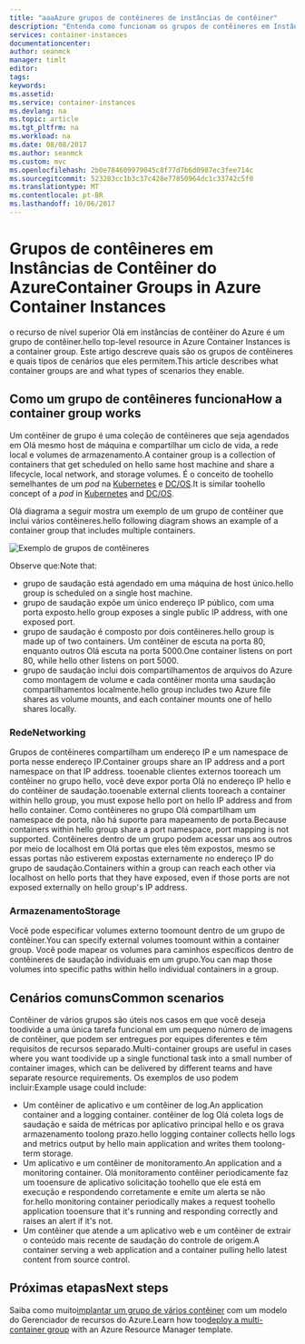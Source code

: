 ```yaml
---
title: "aaaAzure grupos de contêineres de instâncias de contêiner"
description: "Entenda como funcionam os grupos de contêineres em Instâncias de Contêiner do Azure"
services: container-instances
documentationcenter: 
author: seanmck
manager: timlt
editor: 
tags: 
keywords: 
ms.assetid: 
ms.service: container-instances
ms.devlang: na
ms.topic: article
ms.tgt_pltfrm: na
ms.workload: na
ms.date: 08/08/2017
ms.author: seanmck
ms.custom: mvc
ms.openlocfilehash: 2b0e784609979045c8f77d7b6d0987ec3fee714c
ms.sourcegitcommit: 523283cc1b3c37c428e77850964dc1c33742c5f0
ms.translationtype: MT
ms.contentlocale: pt-BR
ms.lasthandoff: 10/06/2017
---
```

# <a name="container-groups-in-azure-container-instances"></a><span data-ttu-id="46bad-103">Grupos de contêineres em Instâncias de Contêiner do Azure</span><span class="sxs-lookup"><span data-stu-id="46bad-103">Container Groups in Azure Container Instances</span></span>

<span data-ttu-id="46bad-104">o recurso de nível superior Olá em instâncias de contêiner do Azure é um grupo de contêiner.</span><span class="sxs-lookup"><span data-stu-id="46bad-104">hello top-level resource in Azure Container Instances is a container group.</span></span> <span data-ttu-id="46bad-105">Este artigo descreve quais são os grupos de contêineres e quais tipos de cenários que eles permitem.</span><span class="sxs-lookup"><span data-stu-id="46bad-105">This article describes what container groups are and what types of scenarios they enable.</span></span>

## <a name="how-a-container-group-works"></a><span data-ttu-id="46bad-106">Como um grupo de contêineres funciona</span><span class="sxs-lookup"><span data-stu-id="46bad-106">How a container group works</span></span>

<span data-ttu-id="46bad-107">Um contêiner de grupo é uma coleção de contêineres que seja agendados em Olá mesmo host de máquina e compartilhar um ciclo de vida, a rede local e volumes de armazenamento.</span><span class="sxs-lookup"><span data-stu-id="46bad-107">A container group is a collection of containers that get scheduled on hello same host machine and share a lifecycle, local network, and storage volumes.</span></span> <span data-ttu-id="46bad-108">É o conceito de toohello semelhantes de um *pod* na [Kubernetes](https://kubernetes.io/docs/concepts/workloads/pods/pod/) e [DC/OS](https://dcos.io/docs/1.9/deploying-services/pods/).</span><span class="sxs-lookup"><span data-stu-id="46bad-108">It is similar toohello concept of a *pod* in [Kubernetes](https://kubernetes.io/docs/concepts/workloads/pods/pod/) and [DC/OS](https://dcos.io/docs/1.9/deploying-services/pods/).</span></span>

<span data-ttu-id="46bad-109">Olá diagrama a seguir mostra um exemplo de um grupo de contêiner que inclui vários contêineres.</span><span class="sxs-lookup"><span data-stu-id="46bad-109">hello following diagram shows an example of a container group that includes multiple containers.</span></span>

![Exemplo de grupos de contêineres][container-groups-example]

<span data-ttu-id="46bad-111">Observe que:</span><span class="sxs-lookup"><span data-stu-id="46bad-111">Note that:</span></span>

- <span data-ttu-id="46bad-112">grupo de saudação está agendado em uma máquina de host único.</span><span class="sxs-lookup"><span data-stu-id="46bad-112">hello group is scheduled on a single host machine.</span></span>
- <span data-ttu-id="46bad-113">grupo de saudação expõe um único endereço IP público, com uma porta exposto.</span><span class="sxs-lookup"><span data-stu-id="46bad-113">hello group exposes a single public IP address, with one exposed port.</span></span>
- <span data-ttu-id="46bad-114">grupo de saudação é composto por dois contêineres.</span><span class="sxs-lookup"><span data-stu-id="46bad-114">hello group is made up of two containers.</span></span> <span data-ttu-id="46bad-115">Um contêiner de escuta na porta 80, enquanto outros Olá escuta na porta 5000.</span><span class="sxs-lookup"><span data-stu-id="46bad-115">One container listens on port 80, while hello other listens on port 5000.</span></span>
- <span data-ttu-id="46bad-116">grupo de saudação inclui dois compartilhamentos de arquivos do Azure como montagem de volume e cada contêiner monta uma saudação compartilhamentos localmente.</span><span class="sxs-lookup"><span data-stu-id="46bad-116">hello group includes two Azure file shares as volume mounts, and each container mounts one of hello shares locally.</span></span>

### <a name="networking"></a><span data-ttu-id="46bad-117">Rede</span><span class="sxs-lookup"><span data-stu-id="46bad-117">Networking</span></span>

<span data-ttu-id="46bad-118">Grupos de contêineres compartilham um endereço IP e um namespace de porta nesse endereço IP.</span><span class="sxs-lookup"><span data-stu-id="46bad-118">Container groups share an IP address and a port namespace on that IP address.</span></span> <span data-ttu-id="46bad-119">tooenable clientes externos tooreach um contêiner no grupo hello, você deve expor porta Olá no endereço IP hello e do contêiner de saudação.</span><span class="sxs-lookup"><span data-stu-id="46bad-119">tooenable external clients tooreach a container within hello group, you must expose hello port on hello IP address and from hello container.</span></span> <span data-ttu-id="46bad-120">Como contêineres no grupo Olá compartilham um namespace de porta, não há suporte para mapeamento de porta.</span><span class="sxs-lookup"><span data-stu-id="46bad-120">Because containers within hello group share a port namespace, port mapping is not supported.</span></span> <span data-ttu-id="46bad-121">Contêineres dentro de um grupo podem acessar uns aos outros por meio de localhost em Olá portas que eles têm expostos, mesmo se essas portas não estiverem expostas externamente no endereço IP do grupo de saudação.</span><span class="sxs-lookup"><span data-stu-id="46bad-121">Containers within a group can reach each other via localhost on hello ports that they have exposed, even if those ports are not exposed externally on hello group's IP address.</span></span>

### <a name="storage"></a><span data-ttu-id="46bad-122">Armazenamento</span><span class="sxs-lookup"><span data-stu-id="46bad-122">Storage</span></span>

<span data-ttu-id="46bad-123">Você pode especificar volumes externo toomount dentro de um grupo de contêiner.</span><span class="sxs-lookup"><span data-stu-id="46bad-123">You can specify external volumes toomount within a container group.</span></span> <span data-ttu-id="46bad-124">Você pode mapear os volumes para caminhos específicos dentro de contêineres de saudação individuais em um grupo.</span><span class="sxs-lookup"><span data-stu-id="46bad-124">You can map those volumes into specific paths within hello individual containers in a group.</span></span>

## <a name="common-scenarios"></a><span data-ttu-id="46bad-125">Cenários comuns</span><span class="sxs-lookup"><span data-stu-id="46bad-125">Common scenarios</span></span>

<span data-ttu-id="46bad-126">Contêiner de vários grupos são úteis nos casos em que você deseja toodivide a uma única tarefa funcional em um pequeno número de imagens de contêiner, que podem ser entregues por equipes diferentes e têm requisitos de recursos separado.</span><span class="sxs-lookup"><span data-stu-id="46bad-126">Multi-container groups are useful in cases where you want toodivide up a single functional task into a small number of container images, which can be delivered by different teams and have separate resource requirements.</span></span> <span data-ttu-id="46bad-127">Os exemplos de uso podem incluir:</span><span class="sxs-lookup"><span data-stu-id="46bad-127">Example usage could include:</span></span>

- <span data-ttu-id="46bad-128">Um contêiner de aplicativo e um contêiner de log.</span><span class="sxs-lookup"><span data-stu-id="46bad-128">An application container and a logging container.</span></span> <span data-ttu-id="46bad-129">contêiner de log Olá coleta logs de saudação e saída de métricas por aplicativo principal hello e os grava armazenamento toolong prazo.</span><span class="sxs-lookup"><span data-stu-id="46bad-129">hello logging container collects hello logs and metrics output by hello main application and writes them toolong-term storage.</span></span>
- <span data-ttu-id="46bad-130">Um aplicativo e um contêiner de monitoramento.</span><span class="sxs-lookup"><span data-stu-id="46bad-130">An application and a monitoring container.</span></span> <span data-ttu-id="46bad-131">Olá monitoramento contêiner periodicamente faz um tooensure de aplicativo solicitação toohello que ele está em execução e respondendo corretamente e emite um alerta se não for.</span><span class="sxs-lookup"><span data-stu-id="46bad-131">hello monitoring container periodically makes a request toohello application tooensure that it's running and responding correctly and raises an alert if it's not.</span></span>
- <span data-ttu-id="46bad-132">Um contêiner que atende a um aplicativo web e um contêiner de extrair o conteúdo mais recente de saudação do controle de origem.</span><span class="sxs-lookup"><span data-stu-id="46bad-132">A container serving a web application and a container pulling hello latest content from source control.</span></span>

## <a name="next-steps"></a><span data-ttu-id="46bad-133">Próximas etapas</span><span class="sxs-lookup"><span data-stu-id="46bad-133">Next steps</span></span>

<span data-ttu-id="46bad-134">Saiba como muito[implantar um grupo de vários contêiner](container-instances-multi-container-group.md) com um modelo do Gerenciador de recursos do Azure.</span><span class="sxs-lookup"><span data-stu-id="46bad-134">Learn how too[deploy a multi-container group](container-instances-multi-container-group.md) with an Azure Resource Manager template.</span></span>

<!-- IMAGES -->

[container-groups-example]: ./media/container-instances-container-groups/container-groups-example.png